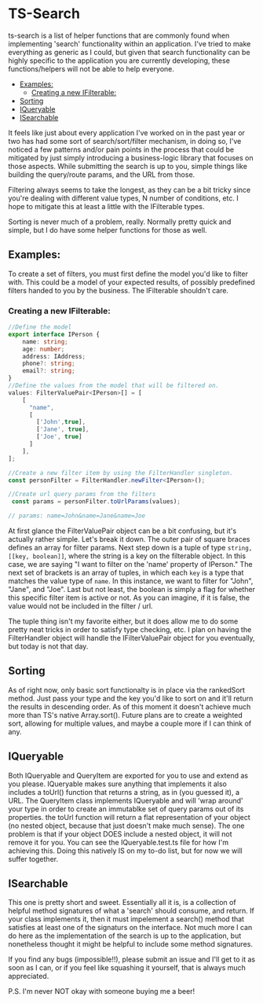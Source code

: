 # TS-Search

 ts-search is a list of helper functions that are commonly found when implementing 'search' functionality within an application. I've tried to make everything as generic as I could, but given that search functionality can be highly specific to the application you are currently developing, these functions/helpers will not be able to help everyone.


  - [Examples:](#examples)
    - [Creating a new IFilterable:](#creating-a-new-ifilterable)
  - [Sorting](#sorting)
  - [IQueryable](#iqueryable)
  - [ISearchable](#isearchable)


It feels like just about every application I've worked on in the past year or two has had some sort of search/sort/filter mechanism, in doing so, I've noticed a few patterns and/or pain points in the process that could be mitigated by just simply introducing a business-logic library that focuses on those aspects. While submitting the search is up to you, simple things like building the query/route params, and the URL from those.

Filtering always seems to take the longest, as they can be a bit tricky since you're dealing with different value types, N number of conditions, etc. I hope to mitigate this at least a little with the IFilterable types. 

Sorting is never much of a problem, really. Normally pretty quick and simple, but I do have some helper functions for those as well.


## Examples:

To create a set of filters, you must first define the model you'd like to filter with. This could be a model of your expected results, of possibly predefined filters handed to you by the business. The IFilterable shouldn't care.

### Creating a new IFilterable: 

```ts
//Define the model
export interface IPerson {
    name: string;
    age: number;
    address: IAddress;
    phone?: string;
    email?: string;
}
//Define the values from the model that will be filtered on.
values: FilterValuePair<IPerson>[] = [
    [
      "name", 
      [
        ['John',true], 
        ['Jane', true],
        ['Joe', true]
      ]
    ],
];

//Create a new filter item by using the FilterHandler singleton.
const personFilter = FilterHandler.newFilter<IPerson>();

//Create url query params from the filters
 const params = personFilter.toUrlParams(values);

// params: name=John&name=Jane&name=Joe
```


At first glance the FilterValuePair object can be a bit confusing, but it's actually rather simple. Let's break it down. The outer pair of square braces defines an array for filter params. Next step down is a tuple of type `string, [[key, boolean]]`, where the string is a key on the filterable object. In this case, we are saying "I want to filter on the 'name' property of IPerson." The next set of brackets is an array of tuples, in which each `key` is a type that matches the value type of `name`. In this instance, we want to filter for "John", "Jane", and "Joe". Last but not least, the boolean is simply a flag for whether this specific filter item is active or not. As you can imagine, if it is false, the value would not be included in the filter / url.

The tuple thing isn't my favorite either, but it does allow me to do some pretty neat tricks in order to satisfy type checking, etc. I plan on having the FilterHandler object will handle the IFilterValuePair object for you eventually, but today is not that day.


## Sorting

As of right now, only basic sort functionalty is in place via the rankedSort method. Just pass your type and the key you'd like to sort on and it'll return the results in descending order. As of this moment it doesn't achieve much more than TS's native Array.sort(). Future plans are to create a weighted sort, allowing for multiple values, and maybe a couple more if I can think of any.


## IQueryable
Both IQueryable and QueryItem are exported for you to use and extend as you please. IQueryable makes sure anything that implements it also includes a toUrl() function that returns a string, as in (you guessed it), a URL. The QueryItem class implements IQueryable and will 'wrap around' your type in order to create an immutablke set of query params out of its properties. the toUrl function will return a flat representation of your object (no nested object, because that just doesn't make much sense). The one problem is that if your object DOES include a nested object, it will not remove it for you. You can see the IQueryable.test.ts file for how I'm achieving this. Doing this natively IS on my to-do list, but for now we will suffer together.

## ISearchable
This one is pretty short and sweet. Essentially all it is, is a collection of helpful method signatures of what a 'search' should consume, and return. If your class implements it, then it must impelement a search() method that satisfies at least one of the signaturs on the interface. Not much more I can do here as the implementation of the search is up to the application, but nonetheless thought it might be helpful to include some method signatures.

If you find any bugs (impossible!!), please submit an issue and I'll get to it as soon as I can, or if you feel like squashing it yourself, that is always much appreciated. 

P.S. I'm never NOT okay with someone buying me a beer!